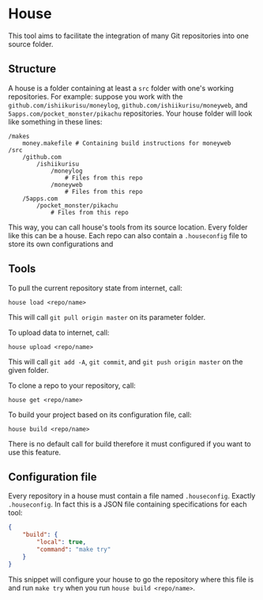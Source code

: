 # House

This tool aims to facilitate the integration of many Git repositories into one
source folder.

## Structure ##

A house is a folder containing at least a `src` folder with one's working
repositories. For example: suppose you work with the
`github.com/ishiikurisu/moneylog`, `github.com/ishiikurisu/moneyweb`, and
`5apps.com/pocket_monster/pikachu` repositories. Your house folder will look
like something in these lines:

```
/makes
    money.makefile # Containing build instructions for moneyweb
/src
    /github.com
        /ishiikurisu
            /moneylog
                # Files from this repo
            /moneyweb
                # Files from this repo
    /5apps.com
        /pocket_monster/pikachu
            # Files from this repo
```

This way, you can call house's tools from its source location. Every folder
like this can be a house. Each repo can also contain a `.houseconfig` file to
store its own configurations and

## Tools ##

To pull the current repository state from internet, call:
```
house load <repo/name>
```
This will call `git pull origin master` on its parameter folder.

To upload data to internet, call:
```
house upload <repo/name>
```
This will call `git add -A`, `git commit`, and `git push origin master` on the
given folder.

To clone a repo to your repository, call:
```
house get <repo/name>
```

To build your project based on its configuration file, call:
```
house build <repo/name>
```
There is no default call for build therefore it must configured if you want to
use this feature.

## Configuration file ##

Every repository in a house must contain a file named `.houseconfig`. Exactly
`.houseconfig`. In fact this is a JSON file containing specifications for each
tool:

``` json
{
    "build": {
        "local": true,
        "command": "make try"
    }
}
```

This snippet will configure your house to go the repository where this file is
and run `make try` when you run `house build <repo/name>`.

